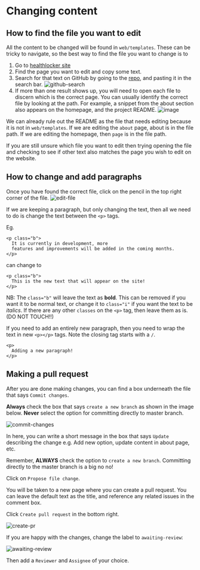 # Changing content

## How to find the file you want to edit

All the content to be changed will be found in `web/templates`. These can be
tricky to navigate, so the best way to find the file you want to change is to

1. Go to [healthlocker site](https://www.healthlocker.uk/)
2. Find the page you want to edit and copy some text.
3. Search for that text on GitHub by going to the
 [repo](https://github.com/healthlocker/oxleas-adhd), and pasting it in the
 search bar.
 ![github-search](https://user-images.githubusercontent.com/1287388/28594406-c1ed11ee-7187-11e7-99fb-608ccf57b833.png)
4. If more than one result shows up, you will need to open each file to discern
which is the correct page. You can usually identify the correct file by looking
at the path. For example, a snippet from the about section also appears on the
homepage, and the project README.
![image](https://user-images.githubusercontent.com/1287388/28595293-349b23d6-718b-11e7-931c-4bbe3b43acf8.png)

We can already rule out the README as the file that needs editing because it is
not in `web/templates`. If we are editing the `about` page, about is in the file
path. If we are editing the homepage, then `page` is in the file path.

If you are still unsure which file you want to edit then trying opening the file and checking to see if other text also matches the page you wish to edit on the website.

## How to change and add paragraphs

Once you have found the correct file, click on the pencil in the top right
corner of the file.
![edit-file](https://cloud.githubusercontent.com/assets/1287388/24212494/74f767d0-0f27-11e7-95b8-2b3bff21cbc5.png)

If we are keeping a paragraph, but only changing the text, then all we need to do
is change the text between the `<p>` tags.

Eg.
```
<p class="b">
  It is currently in development, more
  features and improvements will be added in the coming months.
</p>
```
can change to

```
<p class="b">
  This is the new text that will appear on the site!
</p>
```

NB: The `class="b"` will leave the text as **bold**. This can be removed if you
want it to be normal text, or change it to `class="i"` if you want the
text to be *italics*. If there are any other `classes` on the `<p>` tag, then leave them as is. (DO NOT TOUCH!!)

If you need to add an entirely new paragraph, then you need to wrap the text in
new `<p></p>` tags. Note the closing tag starts with a `/`.

```
<p>
  Adding a new paragraph!
</p>
```

## Making a pull request

After you are done making changes, you can find a box underneath the file that
says `Commit changes`.

**Always** check the box that says `create a new branch` as shown in the image below. **Never** select the option for committing directly to master branch.

![commit-changes](https://cloud.githubusercontent.com/assets/1287388/24213604/fb238f2a-0f2a-11e7-8a60-251e40e3251c.png)

In here, you can write a short message in the box that says `Update` describing
the change e.g. Add new option, update content in about page, etc.

Remember, **ALWAYS** check the option to `create a new branch`. Committing directly to the master branch is a big no no!

Click on `Propose file change`.

You will be taken to a new page where you can create a pull request. You can
leave the default text as the title, and reference any related issues in the
comment box.

Click `Create pull request` in the bottom right.

![create-pr](https://cloud.githubusercontent.com/assets/1287388/24213909/e2c6164a-0f2b-11e7-8ccf-d3f206108488.png)

If you are happy with the changes, change the label to `awaiting-review`:

![awaiting-review](https://cloud.githubusercontent.com/assets/1287388/24214001/21fe0ac0-0f2c-11e7-96a5-8f58110637c5.png)

Then add a `Reviewer` and `Assignee` of your choice.
